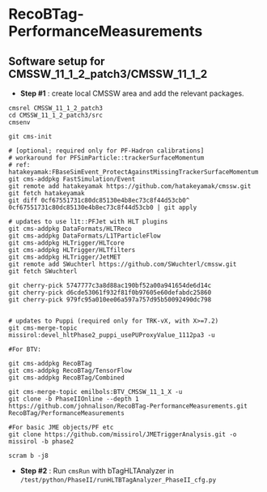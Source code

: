 # RecoBTag-PerformanceMeasurements

## Software setup for CMSSW_11_1_2_patch3/CMSSW_11_1_2
* **Step #1** : create local CMSSW area and add the relevant packages.
```
cmsrel CMSSW_11_1_2_patch3
cd CMSSW_11_1_2_patch3/src
cmsenv

git cms-init

# [optional; required only for PF-Hadron calibrations]
# workaround for PFSimParticle::trackerSurfaceMomentum
# ref: hatakeyamak:FBaseSimEvent_ProtectAgainstMissingTrackerSurfaceMomentum
git cms-addpkg FastSimulation/Event
git remote add hatakeyamak https://github.com/hatakeyamak/cmssw.git
git fetch hatakeyamak
git diff 0cf67551731c80dc85130e4b8ec73c8f44d53cb0^ 0cf67551731c80dc85130e4b8ec73c8f44d53cb0 | git apply

# updates to use l1t::PFJet with HLT plugins
git cms-addpkg DataFormats/HLTReco
git cms-addpkg DataFormats/L1TParticleFlow
git cms-addpkg HLTrigger/HLTcore
git cms-addpkg HLTrigger/HLTfilters
git cms-addpkg HLTrigger/JetMET
git remote add SWuchterl https://github.com/SWuchterl/cmssw.git
git fetch SWuchterl

git cherry-pick 5747777c3a8d88ac190bf52a00a941654de6d14c
git cherry-pick d6cde53061f932f81f0b97605e60defabdc25860
git cherry-pick 979fc95a010ee06a597a757d95b50092490dc798


# updates to Puppi (required only for TRK-vX, with X>=7.2)
git cms-merge-topic missirol:devel_hltPhase2_puppi_usePUProxyValue_1112pa3 -u

#For BTV:

git cms-addpkg RecoBTag
git cms-addpkg RecoBTag/TensorFlow
git cms-addpkg RecoBTag/Combined

git cms-merge-topic emilbols:BTV_CMSSW_11_1_X -u
git clone -b PhaseIIOnline --depth 1 https://github.com/johnalison/RecoBTag-PerformanceMeasurements.git RecoBTag/PerformanceMeasurements

#For basic JME objects/PF etc
git clone https://github.com/missirol/JMETriggerAnalysis.git -o missirol -b phase2

scram b -j8

```



* **Step #2** : Run `cmsRun` with bTagHLTAnalyzer in `/test/python/PhaseII/runHLTBTagAnalyzer_PhaseII_cfg.py`
